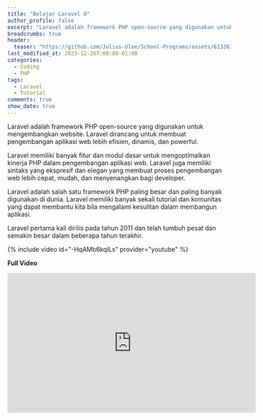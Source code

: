 ```yaml
---
title: "Belajar Laravel 8"
author_profile: false
excerpt: "Laravel adalah framework PHP open-source yang digunakan untuk mengembangkan website. Laravel dirancang untuk membuat pengembangan aplikasi web lebih efisien, dinamis, dan powerful."
breadcrumbs: true
header:
  teaser: "https://github.com/Julius-Ulee/School-Programs/assets/61336116/a7df8cb2-3e12-479f-bba1-5ad0fcae4435"
last_modified_at: 2023-12-26T:00:00-01:00
categories:
  - Coding
  - PHP
tags:
  - Laravel
  - Tutorial
comments: true
show_date: true
---
```


Laravel adalah framework PHP open-source yang digunakan untuk mengembangkan website. Laravel dirancang untuk membuat pengembangan aplikasi web lebih efisien, dinamis, dan powerful. 

Laravel memiliki banyak fitur dan modul dasar untuk mengoptimalkan kinerja PHP dalam pengembangan aplikasi web. Laravel juga memiliki sintaks yang ekspresif dan elegan yang membuat proses pengembangan web lebih cepat, mudah, dan menyenangkan bagi developer. 

Laravel adalah salah satu framework PHP paling besar dan paling banyak digunakan di dunia. Laravel memiliki banyak sekali tutorial dan komunitas yang dapat membantu kita bila mengalami kesulitan dalam membangun aplikasi.

Laravel pertama kali dirilis pada tahun 2011 dan telah tumbuh pesat dan semakin besar dalam beberapa tahun terakhir. 

{% include video id="-HqAMb6kqlLs" provider="youtube" %}

**Full Video**
<iframe width="560" height="315" src="https://www.youtube.com/embed/HqAMb6kqlLs?si=BGRuU5WgthUJS977" title="YouTube video player" frameborder="0" allow="accelerometer; autoplay; clipboard-write; encrypted-media; gyroscope; picture-in-picture; web-share" allowfullscreen></iframe>
